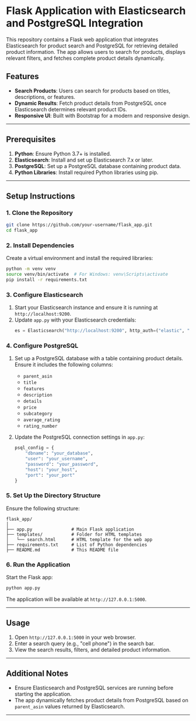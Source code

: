 # Flask Application with Elasticsearch and PostgreSQL Integration

This repository contains a Flask web application that integrates Elasticsearch for product search and PostgreSQL for retrieving detailed product information. The app allows users to search for products, displays relevant filters, and fetches complete product details dynamically.

## Features
- **Search Products**: Users can search for products based on titles, descriptions, or features.
- **Dynamic Results**: Fetch product details from PostgreSQL once Elasticsearch determines relevant product IDs.
- **Responsive UI**: Built with Bootstrap for a modern and responsive design.

---

## Prerequisites

1. **Python**: Ensure Python 3.7+ is installed.
2. **Elasticsearch**: Install and set up Elasticsearch 7.x or later.
3. **PostgreSQL**: Set up a PostgreSQL database containing product data.
4. **Python Libraries**: Install required Python libraries using pip.

---

## Setup Instructions

### 1. Clone the Repository
```bash
git clone https://github.com/your-username/flask_app.git
cd flask_app
```

### 2. Install Dependencies

Create a virtual environment and install the required libraries:

```bash
python -m venv venv
source venv/bin/activate  # For Windows: venv\Scripts\activate
pip install -r requirements.txt
```

### 3. Configure Elasticsearch

1. Start your Elasticsearch instance and ensure it is running at `http://localhost:9200`.
2. Update `app.py` with your Elasticsearch credentials:
   ```python
   es = Elasticsearch("http://localhost:9200", http_auth=("elastic", "your_password"))
   ```

### 4. Configure PostgreSQL

1. Set up a PostgreSQL database with a table containing product details. Ensure it includes the following columns:
   - `parent_asin`
   - `title`
   - `features`
   - `description`
   - `details`
   - `price`
   - `subcategory`
   - `average_rating`
   - `rating_number`

2. Update the PostgreSQL connection settings in `app.py`:
   ```python
   psql_config = {
       "dbname": "your_database",
       "user": "your_username",
       "password": "your_password",
       "host": "your_host",
       "port": "your_port"
   }
   ```

### 5. Set Up the Directory Structure
Ensure the following structure:

```
flask_app/
│
├── app.py               # Main Flask application
├── templates/           # Folder for HTML templates
│   └── search.html      # HTML template for the web app
├── requirements.txt     # List of Python dependencies
├── README.md            # This README file
```

### 6. Run the Application

Start the Flask app:

```bash
python app.py
```

The application will be available at `http://127.0.0.1:5000`.

---

## Usage

1. Open `http://127.0.0.1:5000` in your web browser.
2. Enter a search query (e.g., "cell phone") in the search bar.
3. View the search results, filters, and detailed product information.

---

## Additional Notes

- Ensure Elasticsearch and PostgreSQL services are running before starting the application.
- The app dynamically fetches product details from PostgreSQL based on `parent_asin` values returned by Elasticsearch.

---


